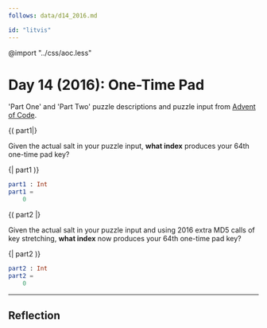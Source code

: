 ```yaml
---
follows: data/d14_2016.md

id: "litvis"
---
```


@import "../css/aoc.less"

# Day 14 (2016): One-Time Pad

'Part One' and 'Part Two' puzzle descriptions and puzzle input from [Advent of Code](https://adventofcode.com/2016/day/14).

{( part1|}

Given the actual salt in your puzzle input, **what index** produces your 64th one-time pad key?

{| part1 )}

```elm {l r}
part1 : Int
part1 =
    0
```

{( part2 |}

Given the actual salt in your puzzle input and using 2016 extra MD5 calls of key stretching, **what index** now produces your 64th one-time pad key?

{| part2 )}

```elm {l r}
part2 : Int
part2 =
    0
```

---

## Reflection

